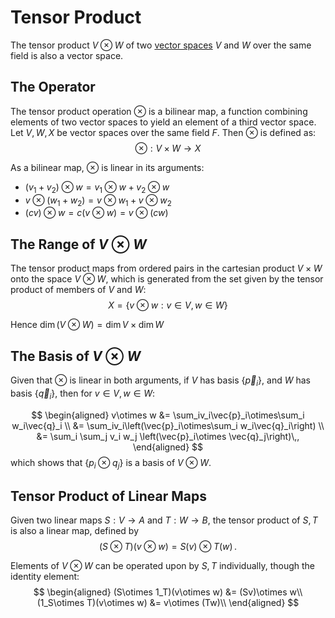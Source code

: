 # Tensor Product
The tensor product $V\otimes W$ of two [vector spaces](vector-space.md) $V$ and $W$ over the same field is also a vector space. 

## The Operator
The tensor product operation $\otimes$ is a bilinear map, a function combining elements of two vector spaces to yield an element of a third vector space. Let $V,W,X$ be vector spaces over the same field $F$. Then $\otimes$ is defined as:
$$
\otimes: V\times W \rightarrow X
$$

As a bilinear map, $\otimes$ is linear in its arguments:
* $(v_1 + v_2)\otimes w=v_1\otimes w+v_2\otimes w$
* $v\otimes (w_1+w_2)=v\otimes w_1+v\otimes w_2$
* $(cv)\otimes w=c(v\otimes w)=v\otimes(cw)$

## The Range of $V\otimes W$
The tensor product maps from ordered pairs in the cartesian product $V\times W$ onto the space $V\otimes W$, which is generated from the set given by the tensor product of members of $V$ and $W$:
$$
X = \{v\otimes w: v\in V, w\in W\}
$$

Hence $\operatorname{dim}\left(V\otimes W\right) = \operatorname{dim}V \times \operatorname{dim}W$

## The Basis of $V\otimes W$
Given that $\otimes$ is linear in both arguments, if $V$ has basis $\{\vec{p}_i\}$, and $W$ has basis $\{\vec{q}_i\}$, then for $v\in V,w\in W$:

$$
\begin{aligned}
v\otimes w &= \sum_iv_i\vec{p}_i\otimes\sum_i w_i\vec{q}_i \\
           &= \sum_iv_i\left(\vec{p}_i\otimes\sum_i w_i\vec{q}_i\right) \\
           &= \sum_i \sum_j v_i w_j \left(\vec{p}_i\otimes \vec{q}_j\right)\,,
\end{aligned}
$$
which shows that $\{p_i\otimes q_j\}$ is a basis of $V\otimes W$.

## Tensor Product of Linear Maps
Given two linear maps $S:V\rightarrow A$ and $T:W\rightarrow B$, the tensor product of $S,T$ is also a linear map, defined by 
$$
(S\otimes T)(v\otimes w)=S(v)\otimes T(w)\,.
$$

Elements of $V\otimes W$ can be operated upon by $S,T$ individually, though the identity element:
$$
\begin{aligned}
(S\otimes 1_T)(v\otimes w) &= (Sv)\otimes w\\
(1_S\otimes T)(v\otimes w) &= v\otimes (Tw)\\
\end{aligned}
$$